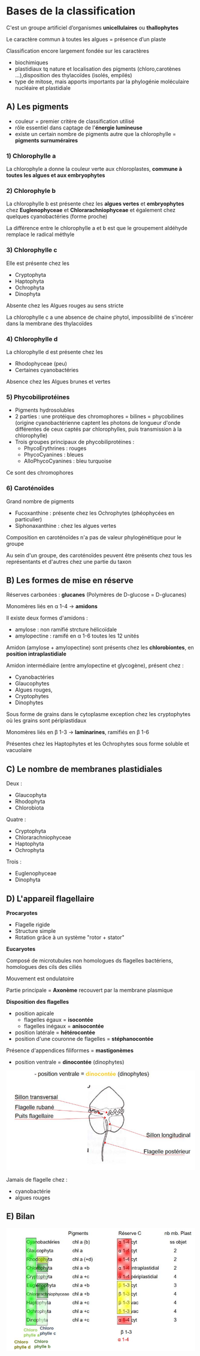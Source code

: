 # Bases de la classification

C'est un groupe artificiel d’organismes **unicellulaires** ou **thallophytes**

Le caractère commun à toutes les algues = présence d’un plaste

Classification encore largement fondée sur les caractères

* biochimiques
* plastidiaux tq nature et localisation des pigments (chloro,carotènes ...),disposition des thylacoïdes (isolés, empilés)
* type de mitose, mais apports importants par la phylogénie moléculaire nucléaire et plastidiale

## A) Les pigments 

* couleur = premier critère de classification utilisé
* rôle essentiel dans captage de l'**énergie lumineuse**
* existe un certain nombre de pigments autre que la chlorophylle = **pigments surnuméraires**

### 1) Chlorophylle a

La chlorophyle a donne la couleur verte aux chloroplastes, **commune à toutes les algues et aux embryophytes**

### 2) Chlorophyle b

La chlorophylle b est présente chez les **algues vertes** et **embryophytes** chez **Euglenophyceae** et **Chlorarachniophyceae** et également chez quelques cyanobactéries (forme proche)

La différence entre le chlorophylle a et b est que le groupement aldéhyde remplace le radical méthyle

### 3) Chlorophylle c

Elle est présente chez les 

* Cryptophyta
* Haptophyta
* Ochrophyta
* Dinophyta

Absente chez les Algues rouges au sens stricte

La chlorophylle c a une absence de chaine phytol, impossibilité de s'incérer dans la membrane des thylacoïdes

### 4) Chlorophylle d

La chlorophylle d est présente chez les

* Rhodophyceae (peu)
* Certaines cyanobactéries

Absence chez les Algues brunes et vertes

### 5) Phycobiliprotéines

* Pigments hydrosolubles
* 2 parties :  une protéique des chromophores  = bilines = phycobilines (origine cyanobactérienne captent les photons de longueur d'onde différentes de ceux captés par chlorophylles, puis transmission à la chlorophylle)
* Trois groupes principaux de phycobiliprotéines :
	* PhycoErythrines : rouges
	* PhycoCyanines : bleues
	* AlloPhycoCyanines : bleu turquoise 
	
Ce sont des chromophores

### 6) Caroténoïdes

Grand nombre de pigments

* Fucoxanthine : présente chez les Ochrophytes (phéophycées en particulier)
* Siphonaxanthine : chez les algues vertes

Composition en caroténoïdes n'a pas de valeur phylogénétique pour le groupe

Au sein d'un groupe, des caroténoïdes peuvent être présents chez tous les représentants et d'autres chez une partie du taxon

## B) Les formes de mise en réserve

Réserves carbonées : **glucanes** (Polymères de D-glucose = D-glucanes)

Monomères liés en α 1-4 -> **amidons**

Il existe deux formes d'amidons :

* amylose : non ramifié strcture hélicoïdale
* amylopectine : ramifé en α 1-6 toutes les 12 unités

Amidon (amylose + amylopectine) sont présents chez les **chlorobiontes**, en **position intraplastidiale**

Amidon intermédiaire (entre amylopectine et glycogène), présent chez :

* Cyanobactéries
* Glaucophytes
* Algues rouges, 
* Cryptophytes
* Dinophytes

Sous forme de grains dans le cytoplasme exception chez les cryptophytes où les grains sont périplastidaux

Monomères liés en β 1-3 -> **laminarines**, ramifiés en β 1-6

Présentes chez les Haptophytes et les Ochrophytes sous forme soluble et vacuolaire

## C) Le nombre de membranes plastidiales

Deux :    

* Glaucophyta
* Rhodophyta
* Chlorobiota

Quatre :  

* Cryptophyta
* Chlorarachniophyceae
* Haptophyta
* Ochrophyta

Trois :

* Euglenophyceae
* Dinophyta

## D) L'appareil flagellaire

**Procaryotes**

* Flagelle rigide
* Structure simple
* Rotation grâce à un système "rotor + stator"

**Eucaryotes**

Composé de microtubules non homologues ds flagelles bactériens, homologues des cils des ciliés

Mouvement est ondulatoire

Partie principale = **Axonème** recouvert par la membrane plasmique

**Disposition des flagelles**

* position apicale
	* flagelles égaux = **isocontée**
    * flagelles inégaux = **anisocontée**
* position latérale = **hétérocontée**
* position d'une couronne de flagelles = **stéphanocontée**

Présence d'appendices filiformes = **mastigonèmes**

* position ventrale = **dinocontée** (dinophytes)

![Appareil flagellaire](Images/fl.JPG)

Jamais de flagelle chez :

* cyanobactérie
* algues rouges

## E) Bilan

![Bilan](Images/bilan.JPG)










